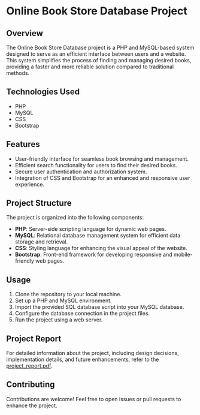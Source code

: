 # Online Book Store Database Project

## Overview

The Online Book Store Database project is a PHP and MySQL-based system designed to serve as an efficient interface between users and a website. This system simplifies the process of finding and managing desired books, providing a faster and more reliable solution compared to traditional methods.

## Technologies Used

- PHP
- MySQL
- CSS
- Bootstrap

## Features

- User-friendly interface for seamless book browsing and management.
- Efficient search functionality for users to find their desired books.
- Secure user authentication and authorization system.
- Integration of CSS and Bootstrap for an enhanced and responsive user experience.

## Project Structure

The project is organized into the following components:

- **PHP**: Server-side scripting language for dynamic web pages.
- **MySQL**: Relational database management system for efficient data storage and retrieval.
- **CSS**: Styling language for enhancing the visual appeal of the website.
- **Bootstrap**: Front-end framework for developing responsive and mobile-friendly web pages.

## Usage

1. Clone the repository to your local machine.
2. Set up a PHP and MySQL environment.
3. Import the provided SQL database script into your MySQL database.
4. Configure the database connection in the project files.
5. Run the project using a web server.

## Project Report

For detailed information about the project, including design decisions, implementation details, and future enhancements, refer to the [project_report.pdf](https://github.com/kushalac/database_project/files/8885424/project_report.pdf).

## Contributing

Contributions are welcome! Feel free to open issues or pull requests to enhance the project.


